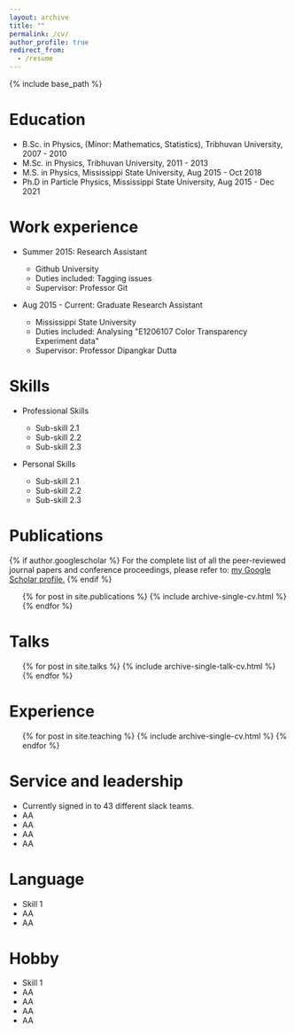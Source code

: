```yaml
---
layout: archive
title: ""
permalink: /cv/
author_profile: true
redirect_from:
  - /resume
---
```


{% include base_path %}

Education
======
* B.Sc. in Physics, (Minor: Mathematics, Statistics), Tribhuvan University, 2007 - 2010
* M.Sc. in Physics, Tribhuvan University, 2011 - 2013
* M.S. in Physics, Mississippi State University, Aug 2015 - Oct 2018
* Ph.D in Particle Physics, Mississippi State University, Aug 2015 - Dec 2021

Work experience
======
* Summer 2015: Research Assistant
  * Github University
  * Duties included: Tagging issues
  * Supervisor: Professor Git

* Aug 2015 - Current: Graduate Research Assistant
  * Mississippi State University
  * Duties included: Analysing "E1206107 Color Transparency Experiment data"
  * Supervisor: Professor Dipangkar Dutta
    
Skills
======
* Professional Skills
  * Sub-skill 2.1
  * Sub-skill 2.2
  * Sub-skill 2.3
  
* Personal Skills
  * Sub-skill 2.1
  * Sub-skill 2.2
  * Sub-skill 2.3

Publications
======
{% if author.googlescholar %}
 For the complete list of all the peer-reviewed journal papers and conference proceedings, please refer to:
 <u><a href="{{author.googlescholar}}">my Google Scholar profile</a>.</u>
{% endif %}

  <ul>{% for post in site.publications %}
    {% include archive-single-cv.html %}
  {% endfor %}</ul>
  
Talks
======
  <ul>{% for post in site.talks %}
    {% include archive-single-talk-cv.html %}
  {% endfor %}</ul>
  
Experience
======
  <ul>{% for post in site.teaching %}
    {% include archive-single-cv.html %}
  {% endfor %}</ul>
  
Service and leadership
======
* Currently signed in to 43 different slack teams.
* AA
* AA
* AA
* AA

Language
======
* Skill 1
* AA
* AA

Hobby
======
* Skill 1
* AA
* AA
* AA
* AA

